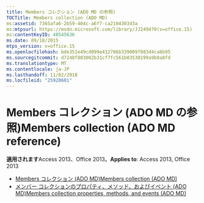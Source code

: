 ```yaml
---
title: Members コレクション (ADO MD の参照)
TOCTitle: Members collection (ADO MD)
ms:assetid: 7365afa6-2b59-404c-a6f7-ca2104303d3a
ms:mtpsurl: https://msdn.microsoft.com/library/JJ249470(v=office.15)
ms:contentKeyID: 48545636
ms.date: 09/18/2015
mtps_version: v=office.15
ms.openlocfilehash: bde351e49cd099e412786b339009f883d4ca6b95
ms.sourcegitcommit: d7248f803002b31cf7fc561b03530199a9b0a8fd
ms.translationtype: MT
ms.contentlocale: ja-JP
ms.lasthandoff: 11/02/2018
ms.locfileid: "25928601"
---
```

# <a name="members-collection-ado-md-reference"></a><span data-ttu-id="c5424-102">Members コレクション (ADO MD の参照)</span><span class="sxs-lookup"><span data-stu-id="c5424-102">Members collection (ADO MD reference)</span></span>

<span data-ttu-id="c5424-103">**適用されます**Access 2013、Office 2013。</span><span class="sxs-lookup"><span data-stu-id="c5424-103">**Applies to**: Access 2013, Office 2013</span></span>

- [<span data-ttu-id="c5424-104">Members コレクション (ADO MD)</span><span class="sxs-lookup"><span data-stu-id="c5424-104">Members collection (ADO MD)</span></span>](members-collection-ado-md.md)
- [<span data-ttu-id="c5424-105">メンバー コレクションのプロパティ、メソッド、およびイベント (ADO MD)</span><span class="sxs-lookup"><span data-stu-id="c5424-105">Members collection properties, methods, and events (ADO MD)</span></span>](members-collection-properties-methods-and-events-ado-md.md)

